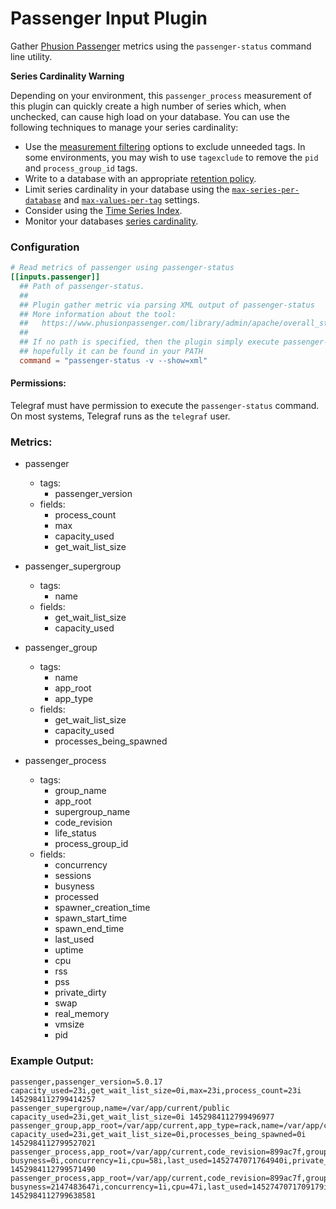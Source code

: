 # Passenger Input Plugin

Gather [Phusion Passenger](https://www.phusionpassenger.com/) metrics using the `passenger-status` command line utility.

**Series Cardinality Warning**

Depending on your environment, this `passenger_process` measurement of this
plugin can quickly create a high number of series which, when unchecked, can
cause high load on your database.  You can use the following techniques to
manage your series cardinality:

- Use the
  [measurement filtering](https://docs.influxdata.com/telegraf/latest/administration/configuration/#measurement-filtering)
  options to exclude unneeded tags.  In some environments, you may wish to use
  `tagexclude` to remove the `pid` and `process_group_id` tags.
- Write to a database with an appropriate
  [retention policy](https://docs.influxdata.com/influxdb/latest/guides/downsampling_and_retention/).
- Limit series cardinality in your database using the
  [`max-series-per-database`](https://docs.influxdata.com/influxdb/latest/administration/config/#max-series-per-database-1000000) and
  [`max-values-per-tag`](https://docs.influxdata.com/influxdb/latest/administration/config/#max-values-per-tag-100000) settings.
- Consider using the
  [Time Series Index](https://docs.influxdata.com/influxdb/latest/concepts/time-series-index/).
- Monitor your databases
  [series cardinality](https://docs.influxdata.com/influxdb/latest/query_language/spec/#show-cardinality).

### Configuration

```toml
# Read metrics of passenger using passenger-status
[[inputs.passenger]]
  ## Path of passenger-status.
  ##
  ## Plugin gather metric via parsing XML output of passenger-status
  ## More information about the tool:
  ##   https://www.phusionpassenger.com/library/admin/apache/overall_status_report.html
  ##
  ## If no path is specified, then the plugin simply execute passenger-status
  ## hopefully it can be found in your PATH
  command = "passenger-status -v --show=xml"
```

#### Permissions:

Telegraf must have permission to execute the `passenger-status` command.  On most systems, Telegraf runs as the `telegraf` user.

### Metrics:

- passenger
  - tags:
    - passenger_version
  - fields:
    - process_count
    - max
    - capacity_used
    - get_wait_list_size

- passenger_supergroup
  - tags:
    - name
  - fields:
    - get_wait_list_size
    - capacity_used

- passenger_group
  - tags:
    - name
    - app_root
    - app_type
  - fields:
    - get_wait_list_size
    - capacity_used
    - processes_being_spawned

- passenger_process
  - tags:
    - group_name
    - app_root
    - supergroup_name
    - code_revision
    - life_status
    - process_group_id
  - fields:
    - concurrency
    - sessions
    - busyness
    - processed
    - spawner_creation_time
    - spawn_start_time
    - spawn_end_time
    - last_used
    - uptime
    - cpu
    - rss
    - pss
    - private_dirty
    - swap
    - real_memory
    - vmsize
    - pid

### Example Output:
```
passenger,passenger_version=5.0.17 capacity_used=23i,get_wait_list_size=0i,max=23i,process_count=23i 1452984112799414257
passenger_supergroup,name=/var/app/current/public capacity_used=23i,get_wait_list_size=0i 1452984112799496977
passenger_group,app_root=/var/app/current,app_type=rack,name=/var/app/current/public capacity_used=23i,get_wait_list_size=0i,processes_being_spawned=0i 1452984112799527021
passenger_process,app_root=/var/app/current,code_revision=899ac7f,group_name=/var/app/current/public,life_status=ALIVE,pid=11553,process_group_id=13608,supergroup_name=/var/app/current/public busyness=0i,concurrency=1i,cpu=58i,last_used=1452747071764940i,private_dirty=314900i,processed=951i,pss=319391i,real_memory=314900i,rss=418548i,sessions=0i,spawn_end_time=1452746845013365i,spawn_start_time=1452746844946982i,spawner_creation_time=1452746835922747i,swap=0i,uptime=226i,vmsize=1563580i 1452984112799571490
passenger_process,app_root=/var/app/current,code_revision=899ac7f,group_name=/var/app/current/public,life_status=ALIVE,pid=11563,process_group_id=13608,supergroup_name=/var/app/current/public busyness=2147483647i,concurrency=1i,cpu=47i,last_used=1452747071709179i,private_dirty=309240i,processed=756i,pss=314036i,real_memory=309240i,rss=418296i,sessions=1i,spawn_end_time=1452746845172460i,spawn_start_time=1452746845136882i,spawner_creation_time=1452746835922747i,swap=0i,uptime=226i,vmsize=1563608i 1452984112799638581
```
